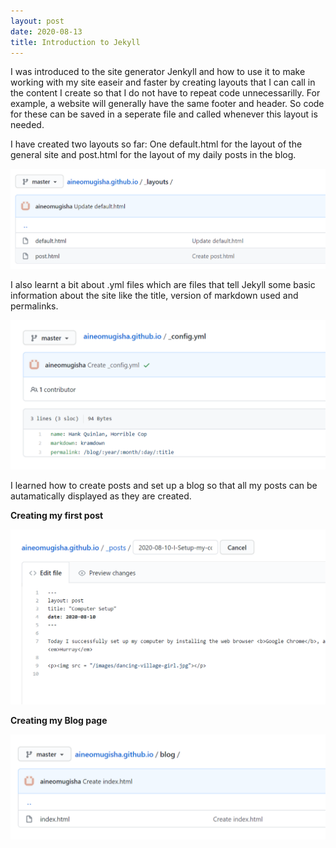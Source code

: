 ```yaml
---
layout: post
date: 2020-08-13
title: Introduction to Jekyll
---
```



I was introduced to the site generator Jenkyll and how to use it to make working with my site easeir and faster by creating layouts that I can call in the content I create so that I do not have to repeat code unnecessarilly. For example, a website will generally have the same footer and header. So code for these can be saved in a seperate file and called whenever this layout is needed. 
<p>I have created two layouts so far: One default.html for the layout of the general site and post.html for the layout of my daily posts in the blog.</p>
<p><img src="/images/layouts.png"></p>
I also learnt a bit about .yml files which are files that tell Jekyll some basic information about the site like the title, version of markdown used and permalinks.
<p><img src="/images/yml.png"></p>
I learned how to create posts and set up a blog so that all my posts can be autamatically displayed as they are created.

<b> Creating my first post<b/>
<p><img src="/images/firstpost.png"></p>

<b>Creating my Blog page</b>
<p><img src="/images/blog.png"></p>
